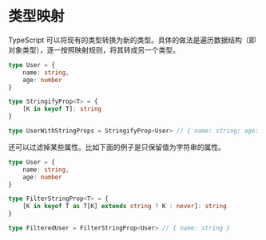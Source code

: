 # 类型映射

TypeScript 可以将现有的类型转换为新的类型。具体的做法是遍历数据结构（即对象类型），逐一按照映射规则，将其转成另一个类型。

```typescript
type User = {
    name: string,
    age: number
}

type StringifyProp<T> = {
    [K in keyof T]: string
}

type UserWithStringProps = StringifyProp<User> // { name: string; age: string; }
```

还可以过滤掉某些属性。比如下面的例子是只保留值为字符串的属性。

```typescript
type User = {
    name: string,
    age: number
}

type FilterStringProp<T> = {
    [K in keyof T as T[K] extends string ? K : never]: string
}

type FilteredUser = FilterStringProp<User> // { name: string }
```